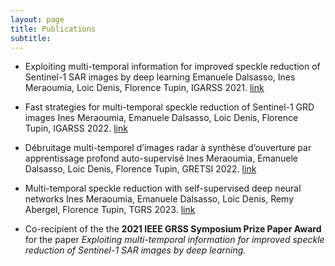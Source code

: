```yaml
---
layout: page
title: Publications
subtitle: 
---
```


- Exploiting multi-temporal information for improved speckle reduction of Sentinel-1 SAR images by deep learning
Emanuele Dalsasso, Ines Meraoumia, Loic Denis, Florence Tupin, IGARSS 2021. [link](https://ieeexplore.ieee.org/document/9554555)



- Fast strategies for multi-temporal speckle reduction of Sentinel-1 GRD images
Ines Meraoumia, Emanuele Dalsasso, Loic Denis, Florence Tupin, IGARSS 2022. [link](https://ieeexplore.ieee.org/document/9883448)



- Débruitage multi-temporel d’images radar à synthèse d’ouverture par apprentissage profond auto-supervisé
Ines Meraoumia, Emanuele Dalsasso, Loic Denis, Florence Tupin, GRETSI 2022. [link](https://telecom-paris.hal.science/hal-03806566v1/document)



- Multi-temporal speckle reduction with self-supervised deep neural networks
Ines Meraoumia, Emanuele Dalsasso, Loic Denis, Remy Abergel, Florence Tupin, TGRS 2023. [link](https://ieeexplore.ieee.org/document/10021242)



- Co-recipient of the the **2021 IEEE GRSS Symposium Prize Paper Award**
for the paper *Exploiting multi-temporal information for improved speckle reduction of Sentinel-1 SAR images by deep learning.*
